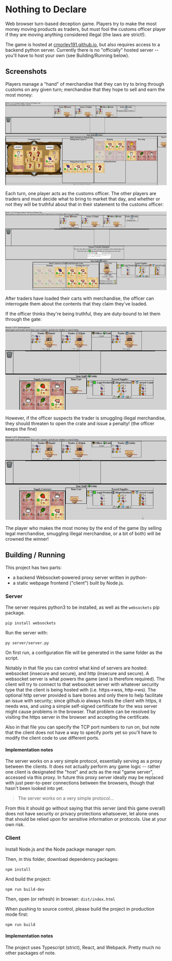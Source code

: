 # Nothing to Declare

Web browser turn-based deception game. 
Players try to make the most money moving products as traders, 
but must fool the customs officer player if they are moving
anything considered illegal (the laws are strict!).

The game is hosted at [cmorley191.github.io](https://cmorley191.github.io),
but also requires access to a backend python server.
Currently there is no "officially" hosted server
-- you'll have to host your own (see Building/Running below).

## Screenshots

Players manage a "hand" of merchandise that they can try to bring through customs on any given turn; merchandise that they hope to sell and earn the most money:

![Image example of Supply Contract Swap game phase](screenshots/strategic_swap.png)

Each turn, one player acts as the customs officer. The other players are traders and must decide what to bring to market that day, and whether or not they will be truthful about that in their statement to the customs officer:

![Image example of Loading Cart game phase](screenshots/load.png)

After traders have loaded their carts with merchandise, the officer can interrogate them about the contents that they claim they've loaded.

If the officer thinks they're being truthful, they are duty-bound to let them through the gate:

![Image example of an Interrogation that resulted in allowing the trader through the gate](screenshots/let_through.gif)

However, if the officer suspects the trader is smuggling illegal merchandise, they should threaten to open the crate and issue a penalty! (the officer keeps the fine)

![Image example of an Interrogation that resulted in the crate being opened and its contents inspected](screenshots/inspect.gif)

The player who makes the most money by the end of the game (by selling legal merchandise, smuggling illegal merchandise, or a bit of both) will be crowned the winner!

## Building / Running

This project has two parts:
- a backend Websocket-powered proxy server written in python- 
- a static webpage frontend ("client") built by Node.js. 

### Server

The server requires python3 to be installed, as well as the `websockets` pip package.

```pip install websockets```

Run the server with:

```py server/server.py```

On first run, a configuration file will be generated in the same folder as the script.

Notably in that file you can control what kind of servers are hosted: websocket (insecure and secure), and http (insecure and secure). A websocket server is what powers the game (and is therefore required). The client will try to connect to that websocket server with whatever security type that the client is being hosted with (i.e. https->wss, http->ws). The optional http server provided is bare bones and only there to help facilitate an issue with security; since github.io always hosts the client with https, it needs wss, and using a simple self-signed certificate for the wss server might cause problems in the browser. That problem can be resolved by visiting the https server in the browser and accepting the certificate.

Also in that file you can specify the TCP port numbers to run on, but note that the client does not have a way to specify ports yet so you'll have to modify the client code to use different ports.

#### Implementation notes

The server works on a very simple protocol, essentially serving as a proxy between the clients. It does not actually perform any game logic -- rather one client is designated the "host" and acts as the real "game server", accessed via this proxy. In future this proxy server ideally may be replaced with just peer-to-peer connections between the browsers, though that hasn't been looked into yet.

> The server works on a very simple protocol...

From this it should go without saying that this server (and this game overall) does not have security or privacy protections whatsoever, let alone ones that should be relied upon for sensitive information or protocols. Use at your own risk.

### Client

Install Node.js and the Node package manager npm.

Then, in this folder, download dependency packages:

```npm install```

And build the project:

```npm run build-dev```

Then, open (or refresh) in browser: `dist/index.html`

When pushing to source control, please build the project in production mode first:

```npm run build```

#### Implementation notes

The project uses Typescript (strict), React, and Webpack. Pretty much no other packages of note.
